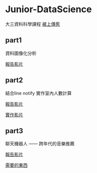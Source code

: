 # Junior-DataScience
大三資料科學課程
[被上傳惹](https://demox.tw/idea/detail/?id=156)

## part1
資料圖像化分析

[報告影片](https://youtu.be/5QIYHSXIha0)


## part2
結合line notify 實作室內人數計算

[報告影片](https://youtu.be/bUOy8lNbL5Q)

[實作影片](https://youtu.be/zsPA2eqkiqY)

## part3
聊天機器人 ——  跨年代的音樂推薦

[報告影片](https://youtu.be/331XDONjkZA)

[需要的東西](https://drive.google.com/drive/folders/1aBhy1zqblS0t_Ir4vvoHpWRaRlYd7Qi_?usp=sharing)
